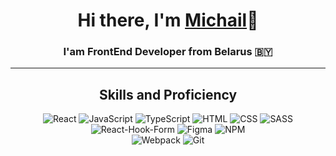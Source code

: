 <!-- ### Hi there 👋 -->
<h1 align="center">Hi there, I'm <a href="#" target="_blank">Michail</a>👋</h1>
<h3 align="center">I'am FrontEnd Developer from Belarus 🇧🇾</h3>
 
 ---
 
 <h2 align="center">Skills and Proficiency</h2>
 
 <div align="center">
  
![React](https://img.shields.io/badge/-React-000?style=for-the-badge&logo=react)
![JavaScript](https://img.shields.io/badge/-JavaScript-2388db?style=for-the-badge&logo=javascript)
![TypeScript](https://img.shields.io/badge/-TypeScript-faf32d?style=for-the-badge&logo=typescript)
![HTML](https://img.shields.io/badge/-HTML-f52011?style=for-the-badge&logo=html)
![CSS](https://img.shields.io/badge/-CSS-09b00c?style=for-the-badge&logo=css)
![SASS](https://img.shields.io/badge/-SASS-fff?style=for-the-badge&logo=sass)
![React-Hook-Form](https://img.shields.io/badge/-React--Hook--Form-2388db?style=for-the-badge&logo=React-Hook-Form)
![Figma](https://img.shields.io/badge/-FIGMA-faf32d?style=for-the-badge&logo=figma)
![NPM](https://img.shields.io/badge/-npm-000?style=for-the-badge&logo=npm)  
![Webpack](https://img.shields.io/badge/-WEBPACK-f52011?style=for-the-badge&logo=webpack)
![Git](https://img.shields.io/badge/-GIT-09b00c?style=for-the-badge&logo=git)
  
</div>

<!-- <h2 align="center">About me</h2>

<h2 align="center">Contacts</h2>
<div>
  <img width="30px" height="30px" src="https://simpleicons.org/icons/discord.svg">
</div> -->
<!--
**AcademeG1/AcademeG1** is a ✨ _special_ ✨ repository because its `README.md` (this file) appears on your GitHub profile.

Here are some ideas to get you started:


- 🔭 I’m currently working on ...
- 🌱 I’m currently learning ...
- 👯 I’m looking to collaborate on ...
- 🤔 I’m looking for help with ...
- 💬 Ask me about ...
- 📫 How to reach me: ...
- 😄 Pronouns: ...
- ⚡ Fun fact: ...
-->
